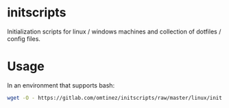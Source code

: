 # initscripts
Initialization scripts for linux / windows machines and collection of dotfiles / config files.

# Usage
In an environment that supports bash:
```sh
wget -O - https://gitlab.com/omtinez/initscripts/raw/master/linux/init.sh | sh
```
